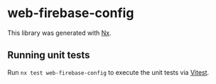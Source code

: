 # web-firebase-config

This library was generated with [Nx](https://nx.dev).

## Running unit tests

Run `nx test web-firebase-config` to execute the unit tests via [Vitest](https://vitest.dev/).
